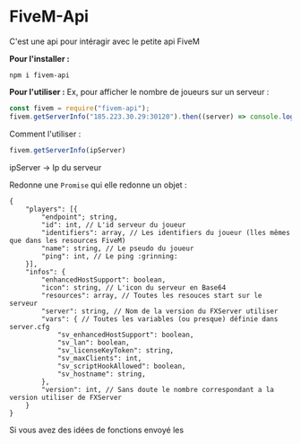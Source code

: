 # FiveM-Api
C'est une api pour intéragir avec le petite api FiveM

**Pour l'installer :**
```
npm i fivem-api
```
**Pour l'utiliser :**
Ex, pour afficher le nombre de joueurs sur un serveur : 
```javascript
const fivem = require("fivem-api");
fivem.getServerInfo("185.223.30.29:30120").then((server) => console.log(server.players.length))
```
Comment l'utiliser : 
```javascript
fivem.getServerInfo(ipServer)
```
ipServer -> Ip du serveur

Redonne une `Promise` qui elle redonne un objet :
```
{
	"players": [{
		"endpoint"; string,
		"id": int, // L'id serveur du joueur
		"identifiers": array, // Les identifiers du joueur (lles mêmes que dans les resources FiveM)
		"name": string, // Le pseudo du joueur
		"ping": int, // Le ping :grinning:
	}],
	"infos": {
		"enhancedHostSupport": boolean,
		"icon": string, // L'icon du serveur en Base64
		"resources": array, // Toutes les resouces start sur le serveur
		"server": string, // Nom de la version du FXServer utiliser
		"vars": { // Toutes les variables (ou presque) définie dans server.cfg
			"sv_enhancedHostSupport": boolean,
			"sv_lan": boolean,
			"sv_licenseKeyToken": string,
			"sv_maxClients": int,
			"sv_scriptHookAllowed": boolean,
			"sv_hostname": string,
		},
		"version": int, // Sans doute le nombre correspondant a la version utiliser de FXServer
	}
}
```

Si vous avez des idées de fonctions envoyé les 
<!--stackedit_data:
eyJoaXN0b3J5IjpbLTE0ODUxNzU1MTEsMjAyNDQ4MDE5MywyND
U5MjgxMDIsMTM2Njc4MzExM119
-->